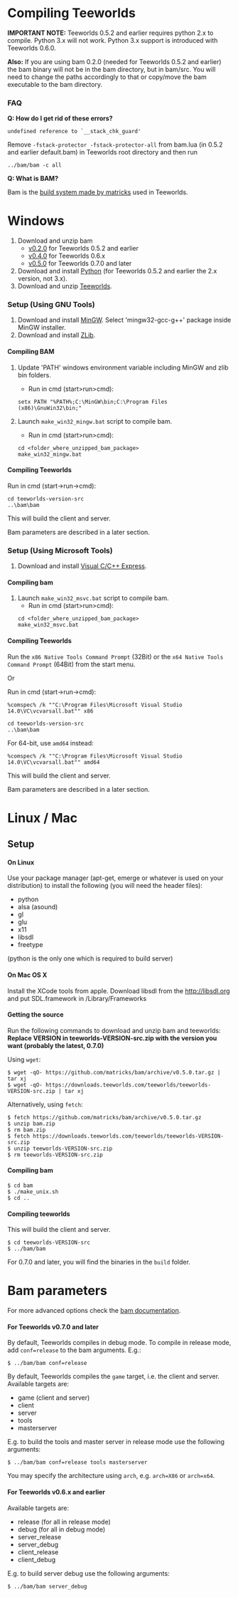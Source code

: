 # Compiling Teeworlds

**IMPORTANT NOTE:** Teeworlds 0.5.2 and earlier requires python 2.x to compile. Python 3.x will not work. Python 3.x support is introduced with Teeworlds 0.6.0.

**Also:** If you are using bam 0.2.0 (needed for Teeworlds 0.5.2 and earlier) the bam binary will not be in the bam directory, but in bam/src. You will need to change the paths accordingly to that or copy/move the bam executable to the bam directory.

### FAQ

**Q: How do I get rid of these errors?**

```
undefined reference to `__stack_chk_guard'
```

Remove `-fstack-protector -fstack-protector-all` from bam.lua (in 0.5.2 and earlier default.bam) in Teeworlds root directory and then run

```
../bam/bam -c all
```

**Q: What is BAM?**

Bam is the [build system made by matricks](http://matricks.github.io/bam/) used in Teeworlds.


# Windows

1. Download and unzip bam
    - [v0.2.0](http://github.com/downloads/matricks/bam/bam-0.2.0.zip) for Teeworlds 0.5.2 and earlier
    - [v0.4.0](http://github.com/downloads/matricks/bam/bam-0.4.0.zip) for Teeworlds 0.6.x
    - [v0.5.0](https://github.com/matricks/bam/archive/v0.5.0.zip) for Teeworlds 0.7.0 and later
2. Download and install [Python](https://www.python.org/download/) (for Teeworlds 0.5.2 and earlier the 2.x version, not 3.x).
4. Download and unzip [Teeworlds](https://www.teeworlds.com/?page=downloads).

### Setup (Using GNU Tools)

1. Download and install [MinGW](http://sourceforge.net/projects/mingw/files/latest/download?source=files). Select 'mingw32-gcc-g++' package inside MinGW installer.
2. Download and install [ZLib](http://gnuwin32.sourceforge.net/downlinks/zlib.php).

#### Compiling BAM

1. Update 'PATH' windows environment variable including MinGW and zlib bin folders.
    - Run in cmd (start>run>cmd):

    ```
    setx PATH "%PATH%;C:\MinGW\bin;C:\Program Files (x86)\GnuWin32\bin;"
    ```
2. Launch `make_win32_mingw.bat` script to compile bam.
    - Run in cmd (start>run>cmd):

    ```
    cd <folder_where_unzipped_bam_package>
    make_win32_mingw.bat
    ```

#### Compiling Teeworlds

Run in cmd (start->run->cmd):

```
cd teeworlds-version-src
..\bam\bam
```

This will build the client and server.

Bam parameters are described in a later section.

### Setup (Using Microsoft Tools)

1. Download and install [Visual C/C++ Express](https://www.visualstudio.com/post-download-vs/?sku=xdesk&clcid=0x409&telem=ga).

#### Compiling bam

1. Launch `make_win32_msvc.bat` script to compile bam.
    - Run in cmd (start>run>cmd):
    ```
    cd <folder_where_unzipped_bam_package>
    make_win32_msvc.bat
    ```

#### Compiling Teeworlds

Run the `x86 Native Tools Command Prompt` (32Bit) or the `x64 Native Tools Command Prompt` (64Bit) from the start menu.

Or

Run in cmd (start->run->cmd):

```
%comspec% /k ""C:\Program Files\Microsoft Visual Studio 14.0\VC\vcvarsall.bat"" x86

cd teeworlds-version-src
..\bam\bam
```

For 64-bit, use `amd64` instead:

```
%comspec% /k ""C:\Program Files\Microsoft Visual Studio 14.0\VC\vcvarsall.bat"" amd64
```

This will build the client and server. 

Bam parameters are described in a later section.


# Linux / Mac

## Setup

#### On Linux

Use your package manager (apt-get, emerge or whatever is used on your distribution) to install the following (you will need the header files):

- python
- alsa (asound)
- gl
- glu
- x11
- libsdl
- freetype

(python is the only one which is required to build server)

#### On Mac OS X

Install the XCode tools from apple. Download libsdl from the http://libsdl.org and put SDL.framework in /Library/Frameworks

#### Getting the source

Run the following commands to download and unzip bam and teeworlds:
**Replace VERSION in teeworlds-VERSION-src.zip with the version you want (probably the latest, 0.7.0)**

Using `wget`:

```
$ wget -qO- https://github.com/matricks/bam/archive/v0.5.0.tar.gz | tar xj
$ wget -qO- https://downloads.teeworlds.com/teeworlds/teeworlds-VERSION-src.zip | tar xj
```

Alternatively, using `fetch`:

```
$ fetch https://github.com/matricks/bam/archive/v0.5.0.tar.gz
$ unzip bam.zip
$ rm bam.zip
$ fetch https://downloads.teeworlds.com/teeworlds/teeworlds-VERSION-src.zip
$ unzip teeworlds-VERSION-src.zip
$ rm teeworlds-VERSION-src.zip
```

#### Compiling bam

```
$ cd bam
$ ./make_unix.sh
$ cd ..
```

#### Compiling teeworlds

This will build the client and server.

```
$ cd teeworlds-VERSION-src
$ ../bam/bam
```

For 0.7.0 and later, you will find the binaries in the `build` folder.

# Bam parameters

For more advanced options check the [bam documentation](http://matricks.github.io/bam/bam.html#5).



#### For Teeworlds v0.7.0 and later

By default, Teeworlds compiles in debug mode. To compile in release mode, add `conf=release` to the bam arguments. E.g.:

`$ ../bam/bam conf=release`

By default, Teeworlds compiles the `game` target, i.e. the client and server. Available targets are:

+ game (client and server)
+ client
+ server
+ tools
+ masterserver

E.g. to build the tools and master server in release mode use the following arguments:

`$ ../bam/bam conf=release tools masterserver`


You may specify the architecture using `arch`, e.g. `arch=X86` or `arch=x64`.

#### For Teeworlds v0.6.x and earlier

Available targets are:

+ release (for all in release mode)
+ debug (for all in debug mode)
+ server_release
+ server_debug
+ client_release
+ client_debug

E.g. to build server debug use the following arguments:

`$ ../bam/bam server_debug`
